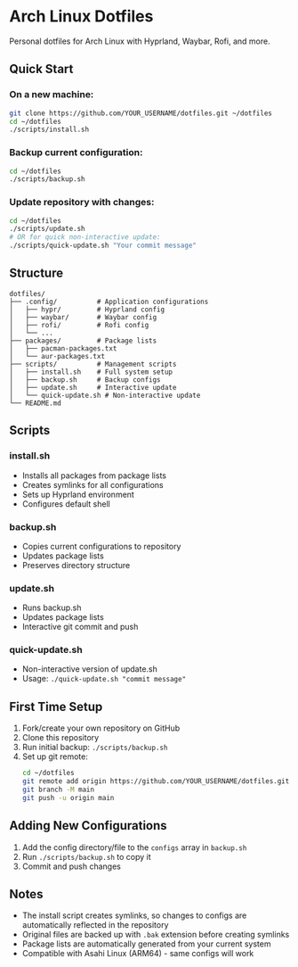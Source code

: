 # Arch Linux Dotfiles

Personal dotfiles for Arch Linux with Hyprland, Waybar, Rofi, and more.

## Quick Start

### On a new machine:
```bash
git clone https://github.com/YOUR_USERNAME/dotfiles.git ~/dotfiles
cd ~/dotfiles
./scripts/install.sh
```

### Backup current configuration:
```bash
cd ~/dotfiles
./scripts/backup.sh
```

### Update repository with changes:
```bash
cd ~/dotfiles
./scripts/update.sh
# OR for quick non-interactive update:
./scripts/quick-update.sh "Your commit message"
```

## Structure

```
dotfiles/
├── .config/          # Application configurations
│   ├── hypr/         # Hyprland config
│   ├── waybar/       # Waybar config
│   ├── rofi/         # Rofi config
│   └── ...
├── packages/         # Package lists
│   ├── pacman-packages.txt
│   └── aur-packages.txt
├── scripts/          # Management scripts
│   ├── install.sh    # Full system setup
│   ├── backup.sh     # Backup configs
│   ├── update.sh     # Interactive update
│   └── quick-update.sh # Non-interactive update
└── README.md
```

## Scripts

### install.sh
- Installs all packages from package lists
- Creates symlinks for all configurations
- Sets up Hyprland environment
- Configures default shell

### backup.sh
- Copies current configurations to repository
- Updates package lists
- Preserves directory structure

### update.sh
- Runs backup.sh
- Updates package lists
- Interactive git commit and push

### quick-update.sh
- Non-interactive version of update.sh
- Usage: `./quick-update.sh "commit message"`

## First Time Setup

1. Fork/create your own repository on GitHub
2. Clone this repository
3. Run initial backup: `./scripts/backup.sh`
4. Set up git remote:
   ```bash
   cd ~/dotfiles
   git remote add origin https://github.com/YOUR_USERNAME/dotfiles.git
   git branch -M main
   git push -u origin main
   ```

## Adding New Configurations

1. Add the config directory/file to the `configs` array in `backup.sh`
2. Run `./scripts/backup.sh` to copy it
3. Commit and push changes

## Notes

- The install script creates symlinks, so changes to configs are automatically reflected in the repository
- Original files are backed up with `.bak` extension before creating symlinks
- Package lists are automatically generated from your current system
- Compatible with Asahi Linux (ARM64) - same configs will work